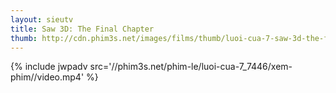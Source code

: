 ```yaml
---
layout: sieutv
title: Saw 3D: The Final Chapter
thumb: http://cdn.phim3s.net/images/films/thumb/luoi-cua-7-saw-3d-the-final-chapter-2010.jpg
---
```

{% include jwpadv src='//phim3s.net/phim-le/luoi-cua-7_7446/xem-phim//video.mp4' %}